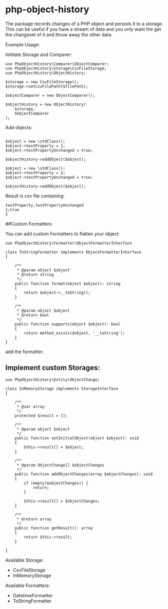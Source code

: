 # php-object-history
The package records changes of a PHP object and persists it to a storage. This can be useful if you have a stream of data and you only want the get the changeset of it and throw away the other data.

Example Usage:

Inititate Storage and Comparer:
```
use PhpObjectHistory\Comparer\ObjectComparer;
use PhpObjectHistory\Storage\CsvFileStorage;
use PhpObjectHistory\ObjectHistory;

$storage = new CsvFileStorage();
$storage->setCsvFilePath($filePath);

$objectComparer = new ObjectComparer();

$objectHistory = new ObjectHistory(
    $storage,
    $objectComparer
);
```

Add objects:
```

$object = new \stdClass();
$object->testProperty = 1;
$object->testPropertyUnchanged = true;

$objectHistory->addObject($object);

$object = new \stdClass();
$object->testProperty = 2;
$object->testPropertyUnchanged = true;

$objectHistory->addObject($object);
```

Result is csv file containing:
```
testProperty,testPropertyUnchanged
1;true
2
```
##Custom Formatters

You can add custom Formatters to flatten your object:
```
use PhpObjectHistory\Formatter\ObjectFormatterInterface

class ToStringFormatter implements ObjectFormatterInterface
{

    /**
     * @param object $object
     * @return string
     */
    public function format(object $object): string
    {
        return $object->__toString();
    }

    /**
     * @param object $object
     * @return bool
     */
    public function supports(object $object): bool
    {
        return method_exists($object, '__toString');
    }
}
```
add the formatter:



## Implement custom Storages:

```
use PhpObjectHistory\Entity\ObjectChange;

class InMemoryStorage implements StorageInterface
{
    
    /**
     * @var array
     */
    protected $result = [];
    
    /**
     * @param object $object
     */
    public function setInitialObject(object $object): void
    {
        $this->result[] = $object;
    }

    /**
     * @param ObjectChange[] $objectChanges
     */
    public function addObjectChanges(array $objectChanges): void
    {
        if (empty($objectChanges)) {
            return;
        }

        $this->result[] = $objectChanges;
    }

    /**
     * @return array
     */
    public function getResult(): array
    {
        return $this->result;
    }

}
```

Available Storage:
- CsvFileStorage
- InMemoryStorage

Available Formatters:
- DatetimeFormatter
- ToStringFormatter


